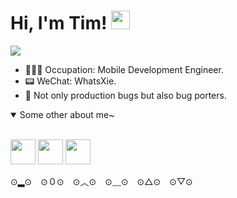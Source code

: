 # Hi, I'm Tim!  <img src="https://raw.githubusercontent.com/MartinHeinz/MartinHeinz/master/wave.gif" width="30px">


![](https://s1.ax1x.com/2020/08/16/dEKbKf.gif)

- 👨🏻‍💻 Occupation: Mobile Development Engineer.
- 📟 WeChat: WhatsXie.
- 🤪 Not only production bugs but also bug porters.

<details open>
  <summary>Some other about me~</summary>
  <br>
  <p align="left">
  <a href= "https://www.notion.so/timsappworkspace/3c8752c19c724f7ca88c5aefbb684ed3"><img src="https://cdn.nlark.com/yuque/0/2020/png/302712/1597898585844-assets/web-upload/80238668-28a3-4298-ba68-de2fd370733e.png?x-oss-process=image%2Fresize%2Cw_440" height="40" width="40"/></a>
  <a href= "https://timsappworkspace.notion.site/timsappworkspace/5fda3475a090427da9ac9b5c59964381"><img src="https://cdn.nlark.com/yuque/0/2020/png/302712/1597898585460-assets/web-upload/a72302fb-a1bf-48d7-a933-4cb55cb309f4.png?x-oss-process=image%2Fresize%2Cw_440" height="40" width="40"/></a>
  <a href= "https://www.notion.so/timsappworkspace/531c5619b3784b54ab04e476a1a2ccaa"><img src="https://cdn.nlark.com/yuque/0/2020/png/302712/1597898585685-assets/web-upload/f56c642d-8152-4530-996f-560fe8417b12.png?x-oss-process=image%2Fresize%2Cw_440" height="40" width="40"/></a>
  <br>
</p>

</details>

⊙▂⊙　⊙０⊙　⊙︿⊙　⊙﹏⊙　⊙△⊙　⊙▽⊙
